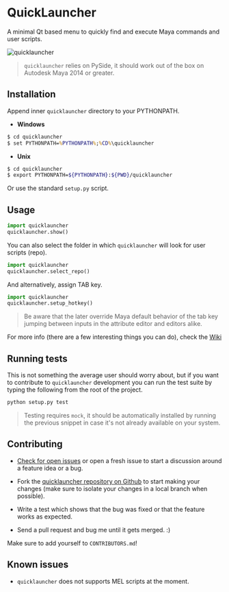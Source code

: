 QuickLauncher
=============

A minimal Qt based menu to quickly find and execute Maya commands and user scripts.

![quicklauncher](https://cloud.githubusercontent.com/assets/2292742/17669950/1be0ea84-6353-11e6-8726-f233cfc2ea25.gif)

> `quicklauncher` relies on PySide, it should work out of the box on Autodesk Maya 2014 or greater.


## Installation

Append inner `quicklauncher` directory to your PYTHONPATH.

- **Windows**
```bat
$ cd quicklauncher
$ set PYTHONPATH=%PYTHONPATH%;%CD%\quicklauncher
```

- **Unix**
```bash
$ cd quicklauncher
$ export PYTHONPATH=${PYTHONPATH}:${PWD}/quicklauncher
```

Or use the standard `setup.py` script.


## Usage

```python
import quicklauncher
quicklauncher.show()
```

You can also select the folder in which `quicklauncher` will look for user scripts (repo).

```python
import quicklauncher
quicklauncher.select_repo()
```

And alternatively, assign TAB key.

```python
import quicklauncher
quicklauncher.setup_hotkey()
```

> Be aware that the later override Maya default behavior of the tab key jumping between inputs in the
> attribute editor and editors alike.


For more info (there are a few interesting things you can do), check the [Wiki][]

[Wiki]: https://github.com/csaez/quicklauncher/wiki


## Running tests

This is not something the average user should worry about, but if you want to contribute to `quicklauncher` development you can run the test suite by typing the following from the root of the project.

```bash
python setup.py test
```

> Testing requires `mock`, it should be automatically installed by running the previous snippet in case it's not already available on your system.


## Contributing

- [Check for open issues](https://github.com/csaez/quicklauncher/issues) or open a fresh issue to
  start a discussion around a feature idea or a bug.

- Fork the [quicklauncher repository on Github](https://github.com/csaez/quicklauncher) to start
  making your changes (make sure to isolate your changes in a local branch when possible).

- Write a test which shows that the bug was fixed or that the feature works as expected.

- Send a pull request and bug me until it gets merged. :)


Make sure to add yourself to `CONTRIBUTORS.md`!


## Known issues

- `quicklauncher` does not supports MEL scripts at the moment.
